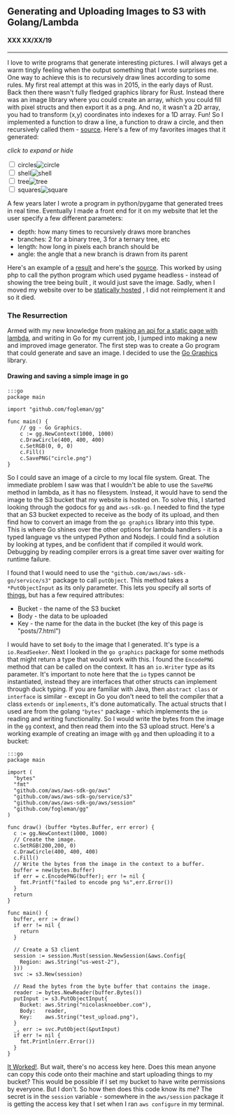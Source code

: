 ## Generating and Uploading Images to S3 with Golang/Lambda
#### XXX XX/XX/19

---

I love to write programs that generate interesting pictures. I will always get a warm
tingly feeling when the output something that I wrote surprises me.
One way to achieve this is to recursively draw lines according to some rules. My first real
attempt at this was in 2015, in the early days of Rust. Back then there wasn't fully fledged
graphics library for Rust. Instead there was an image library where you could create an array,
which you could fill with pixel structs and then export it as a png. And no, it wasn't
a 2D array, you had to transform (x,y) coordinates into indexes for a 1D array. Fun! So I
implemented a function to draw a line, a function to draw a circle, and then recursively
called them - [source](https://github.com/knoebber/Rustals/blob/master/src/main.rs).
Here's a few of my favorites images that it generated:

*click to expand or hide*
<div id="image-gallery">
  <div class="expandable-image">
    <input type="checkbox" id="circle-toggle" class="toggle" />
    <label for="circle-toggle">circles<img src="images/rustal_circle.png"  alt="circle"></label>
  </div>
  <div class="expandable-image">
    <input type="checkbox" id="shell-toggle" class="toggle" />
    <label for="shell-toggle">shell<img src="images/rustal_shell.png"  alt="shell"></label>
  </div>
  <div class="expandable-image">
    <input type="checkbox" id="tree-toggle" class="toggle" />
    <label for="tree-toggle">tree<img src="images/rustal_rand_tree.png"  alt="tree"></label>
  </div>
  <div class="expandable-image">
    <input type="checkbox" id="square-toggle" class="toggle" />
    <label for="square-toggle">squares<img src="images/rustal_square.png"  alt="square"></label>
  </div>
</div>

A few years later I wrote a program in python/pygame that generated trees in real time. Eventually I made a front
end for it on my website that let the user specify a few different parameters:

* depth: how many times to recursively draws more branches
* branches: 2 for a binary tree, 3 for a ternary tree, etc
* length: how long in pixels each branch should be
* angle: the angle that a new branch is drawn from its parent

Here's an example of a [result](../tree_d-4_b-5_l-200_a-25.png) and here's the
[source](https://github.com/knoebber/personal-website/tree/e78e112376580580bbf8d36bf02cd71ccdcc9feb/trees).
This worked by using php to call the python program which used pygame headless - instead of showing the tree
being built , it would just save the image. Sadly, when I moved my website over to be [statically hosted](5.html)
, I did not reimplement it and so it died.

### The Resurrection

Armed with my new knowledge from [making an api for a static page with lambda](6.html), and writing
in Go for my current job, I jumped into making a new and improved image generator. The first step was to create 
a Go program that could generate and save an image. I decided to use the 
[Go Graphics](https://github.com/fogleman/gg) library.

#### Drawing and saving a simple image in go

    :::go
    package main

    import "github.com/fogleman/gg"

    func main() {
        // gg - Go Graphics.
        c := gg.NewContext(1000, 1000)
        c.DrawCircle(400, 400, 400)
        c.SetRGB(0, 0, 0)
        c.Fill()
        c.SavePNG("circle.png")
    }

So I could save an image of a circle to my local file system. Great. The immediate problem I saw
was that I wouldn't be able to use the `SavePNG` method in lambda, as it has no filesystem. Instead,
it would have to send the image to the S3 bucket that my website is hosted on. To solve this, I
started looking through the godocs for `gg` and `aws-sdk-go`. I needed to find the type
that an S3 bucket expected to receive as the body of its upload, and then find how to convert an
image from the `go graphics` library into this type. This is where Go shines over the other options
for lambda handlers - it is a typed language vs the untyped Python and Nodejs. I could find a 
solution by looking at types, and be confident that if compiled it would work. Debugging by 
reading compiler errors is a great time saver over waiting for runtime failure.

I found that I would need to use the `"github.com/aws/aws-sdk-go/service/s3"` package to call
`putObject`. This method takes a `*PutObjectInput` as its only parameter. This lets you
specify all sorts of [things](https://docs.aws.amazon.com/sdk-for-go/api/service/s3/#PutObjectInput),
but has a few required attributes:

* Bucket - the name of the S3 bucket
* Body - the data to be uploaded
* Key - the name for the data in the bucket (the key of this page is "posts/7.html")

I would have to set `Body` to the image that I generated. It's type is a `io.ReadSeeker`. 
Next I looked in the `go graphics` package for some methods that might return a type that would work
with this. I found the `EncodePNG` method that can be called on the context. It has an `io.Writer` 
type as its parameter. It's important to note here that the `io` types cannot be instantiated, 
instead they are interfaces that other structs can implement through duck typing. If you are 
familiar with Java, then `abstract class` or `interface` is similar - except in Go you don't need 
to tell the compiler that a class `extends` or `implements`, it's done automatically. The actual 
structs that I used are from the golang `"bytes"` package - which implements the `io` reading and 
writing functionality. So I would write the bytes from the image in the `gg`  context, and then 
read them into the S3 upload struct. Here's a working example of creating an image with `gg` and then
uploading it to a bucket:

    :::go
    package main

    import (
      "bytes"
      "fmt"
      "github.com/aws/aws-sdk-go/aws"
      "github.com/aws/aws-sdk-go/service/s3"
      "github.com/aws/aws-sdk-go/aws/session"
      "github.com/fogleman/gg"
    )

    func draw() (buffer *bytes.Buffer, err error) {
      c := gg.NewContext(1000, 1000)
      // Create the image.
      c.SetRGB(200,200, 0)
      c.DrawCircle(400, 400, 400)
      c.Fill()
      // Write the bytes from the image in the context to a buffer.
      buffer = new(bytes.Buffer)
      if err = c.EncodePNG(buffer); err != nil {
        fmt.Printf("failed to encode png %s",err.Error())
      }
      return
    }

    func main() {
      buffer, err := draw()
      if err != nil {
        return
      }

      // Create a S3 client
      session := session.Must(session.NewSession(&aws.Config{
        Region: aws.String("us-west-2"),
      }))
      svc := s3.New(session)

      // Read the bytes from the byte buffer that contains the image.
      reader := bytes.NewReader(buffer.Bytes())
      putInput := s3.PutObjectInput{
        Bucket: aws.String("nicolasknoebber.com"),
        Body:   reader,
        Key:    aws.String("test_upload.png"),
      }
      _, err := svc.PutObject(&putInput)
      if err != nil {
        fmt.Println(err.Error())
      }
    }


[It Worked!](../test_upload.png). But wait, there's no access key here. Does this mean anyone can
copy this code onto their machine and start uploading things to my bucket? This would be possible 
if I set my bucket to have write permissions by everyone. But I don't. So how then does this code 
know its me? The secret is in the `session` variable - somewhere in the `aws/session` package it 
is getting the access key that I set when I ran `aws configure` in my terminal.

<script>
fetch('https://2zdjzpg6la.execute-api.us-west-2.amazonaws.com/default/trees', {
      method: 'POST',
      body: JSON.stringify({
        rightLength: 10,
        leftLength: 13,
        leftAngle: 10,
        rightAngle: 22,
      }),
      headers: {
        'Content-Type':'application/json'
      }
    }).then(response => response.json())
      .then(data     => displayComment(data))
      // .then(()       => document.getElementById("submit-button").disabled = false)
      .catch(err     => console.log(err));

</script>
